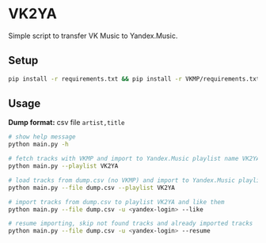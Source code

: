# VK2YA

Simple script to transfer VK Music to Yandex.Music.

## Setup

```bash
pip install -r requirements.txt && pip install -r VKMP/requirements.txt
```

## Usage

**Dump format:** csv file `artist,title`

```bash
# show help message
python main.py -h

# fetch tracks with VKMP and import to Yandex.Music playlist name VK2YA
python main.py --playlist VK2YA

# load tracks from dump.csv (no VKMP) and import to Yandex.Music playlist VK2YA
python main.py --file dump.csv --playlist VK2YA

# import tracks from dump.csv to playlist VK2YA and like them
python main.py --file dump.csv -u <yandex-login> --like

# resume importing, skip not found tracks and already imported tracks
python main.py --file dump.csv -u <yandex-login> --resume
```
